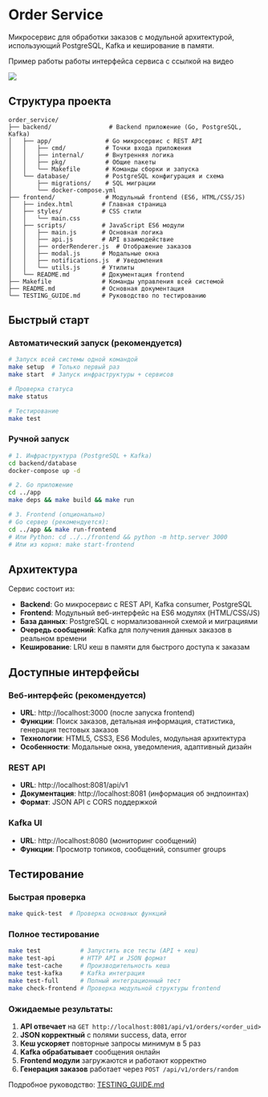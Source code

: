 # Order Service

Микросервис для обработки заказов с модульной архитектурой, использующий PostgreSQL, Kafka и кеширование в памяти.


Пример работы работы интерфейса сервиса c ссылкой на видео

[![](https://cdn.loom.com/sessions/thumbnails/537777d2123a4c8e835a297e2c25d3a0-0012e47516001057-full-play.gif)](https://www.loom.com/share/537777d2123a4c8e835a297e2c25d3a0?utm_medium=gif)

## Структура проекта

```
order_service/
├── backend/                # Backend приложение (Go, PostgreSQL, Kafka)
│   ├── app/               # Go микросервис с REST API
│   │   ├── cmd/           # Точки входа приложения
│   │   ├── internal/      # Внутренняя логика
│   │   ├── pkg/           # Общие пакеты
│   │   └── Makefile       # Команды сборки и запуска
│   └── database/          # PostgreSQL конфигурация и схема
│       ├── migrations/    # SQL миграции
│       └── docker-compose.yml
├── frontend/              # Модульный frontend (ES6, HTML/CSS/JS)
│   ├── index.html        # Главная страница
│   ├── styles/           # CSS стили
│   │   └── main.css
│   ├── scripts/          # JavaScript ES6 модули
│   │   ├── main.js       # Основная логика
│   │   ├── api.js        # API взаимодействие
│   │   ├── orderRenderer.js  # Отображение заказов
│   │   ├── modal.js      # Модальные окна
│   │   ├── notifications.js  # Уведомления
│   │   └── utils.js      # Утилиты
│   └── README.md         # Документация frontend
├── Makefile              # Команды управления всей системой
├── README.md             # Основная документация
└── TESTING_GUIDE.md      # Руководство по тестированию
```

## Быстрый старт

### Автоматический запуск (рекомендуется)
```bash
# Запуск всей системы одной командой
make setup  # Только первый раз
make start  # Запуск инфраструктуры + сервисов

# Проверка статуса
make status

# Тестирование
make test
```

### Ручной запуск
```bash
# 1. Инфраструктура (PostgreSQL + Kafka)
cd backend/database
docker-compose up -d

# 2. Go приложение
cd ../app
make deps && make build && make run

# 3. Frontend (опционально)
# Go сервер (рекомендуется):
cd ../app && make run-frontend
# Или Python: cd ../../frontend && python -m http.server 3000
# Или из корня: make start-frontend
```

## Архитектура

Сервис состоит из:
- **Backend**: Go микросервис с REST API, Kafka consumer, PostgreSQL
- **Frontend**: Модульный веб-интерфейс на ES6 модулях (HTML/CSS/JS)
- **База данных**: PostgreSQL с нормализованной схемой и миграциями
- **Очередь сообщений**: Kafka для получения данных заказов в реальном времени
- **Кеширование**: LRU кеш в памяти для быстрого доступа к заказам

## Доступные интерфейсы

### Веб-интерфейс (рекомендуется)
- **URL**: http://localhost:3000 (после запуска frontend)
- **Функции**: Поиск заказов, детальная информация, статистика, генерация тестовых заказов
- **Технологии**: HTML5, CSS3, ES6 Modules, модульная архитектура
- **Особенности**: Модальные окна, уведомления, адаптивный дизайн

### REST API  
- **URL**: http://localhost:8081/api/v1
- **Документация**: http://localhost:8081 (информация об эндпоинтах)
- **Формат**: JSON API с CORS поддержкой

### Kafka UI
- **URL**: http://localhost:8080 (мониторинг сообщений)
- **Функции**: Просмотр топиков, сообщений, consumer groups

## Тестирование

### Быстрая проверка
```bash
make quick-test  # Проверка основных функций
```

### Полное тестирование
```bash
make test           # Запустить все тесты (API + кеш)
make test-api       # HTTP API и JSON формат
make test-cache     # Производительность кеша  
make test-kafka     # Kafka интеграция
make test-full      # Полный интеграционный тест
make check-frontend # Проверка модульной структуры frontend
```

### Ожидаемые результаты:
1. **API отвечает** на `GET http://localhost:8081/api/v1/orders/<order_uid>`
2. **JSON корректный** с полями success, data, error
3. **Кеш ускоряет** повторные запросы минимум в 5 раз
4. **Kafka обрабатывает** сообщения онлайн
5. **Frontend модули** загружаются и работают корректно
6. **Генерация заказов** работает через `POST /api/v1/orders/random`

Подробное руководство: [TESTING_GUIDE.md](TESTING_GUIDE.md)

